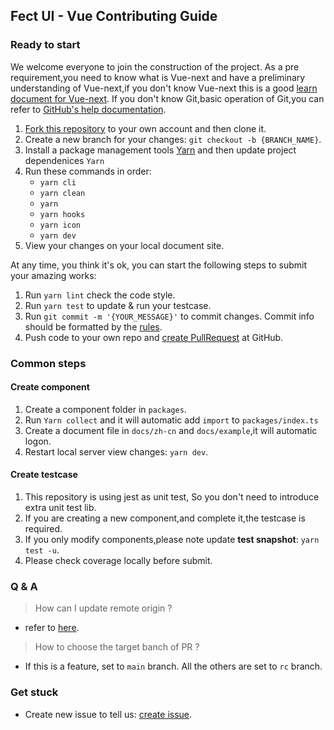 ## Fect UI - Vue Contributing Guide

### Ready to start

We welcome everyone to join the construction of the project.
As a pre requirement,you need to know what is Vue-next and have a preliminary understanding of Vue-next,if you don't know Vue-next
this is a good [learn document for Vue-next](https://v3.vuejs.org/).
If you don't know Git,basic operation of Git,you can refer to [GitHub's help documentation](https://help.github.com/en/github/using-git).

1. [Fork this repository](https://help.github.com/en/github/getting-started-with-github/fork-a-repo) to your own account and then clone it.
2. Create a new branch for your changes: `git checkout -b {BRANCH_NAME}`.
3. Install a package management tools [Yarn](https://classic.yarnpkg.com/en/docs/install#mac-stable)
   and then update project dependenices `Yarn`
4. Run these commands in order:
   - `yarn cli`
   - `yarn clean`
   - `yarn`
   - `yarn hooks`
   - `yarn icon`
   - `yarn dev`
5. View your changes on your local document site.

At any time, you think it's ok, you can start the following steps to submit your amazing works:

1. Run `yarn lint` check the code style.
2. Run `yarn test` to update & run your testcase.
3. Run `git commit -m '{YOUR_MESSAGE}'` to commit changes. Commit info should be formatted by the [rules](https://github.com/conventional-changelog/commitlint/blob/master/%40commitlint/config-conventional/README.md).
4. Push code to your own repo and [create PullRequest](https://help.github.com/en/github/collaborating-with-issues-and-pull-requests/about-pull-requests) at GitHub.

### Common steps

#### **Create component**

1. Create a component folder in `packages`.
2. Run `Yarn collect` and it will automatic add `import` to `packages/index.ts`
3. Create a document file in `docs/zh-cn` and `docs/example`,it will automatic logon.
4. Restart local server view changes: `yarn dev`.

#### **Create testcase**

1. This repository is using jest as unit test, So you don't need to introduce extra unit test lib.
2. If you are creating a new component,and complete it,the testcase is required.
3. If you only modify components,please note update **test snapshot**: `yarn test -u`.
4. Please check coverage locally before submit.

### Q & A

> How can I update remote origin ?

- refer to [here](https://git-scm.com/book/en/v2/Git-Basics-Working-with-Remotes).

> How to choose the target banch of PR ?

- If this is a feature, set to `main` branch. All the others are set to `rc` branch.

### Get stuck

- Create new issue to tell us: [create issue](https://github.com/fay-org/fect/issues).
